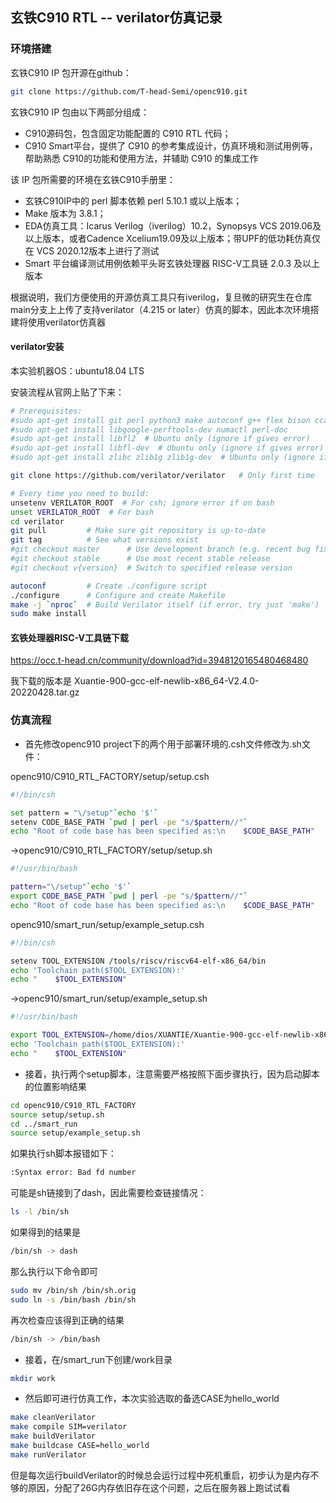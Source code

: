 ## 玄铁C910 RTL -- verilator仿真记录

### 环境搭建

玄铁C910 IP 包开源在github：

```bash
git clone https://github.com/T-head-Semi/openc910.git
```

玄铁C910 IP 包由以下两部分组成：

* C910源码包，包含固定功能配置的 C910 RTL 代码；
* C910 Smart平台，提供了 C910 的参考集成设计，仿真环境和测试用例等，帮助熟悉 C910的功能和使用方法，并辅助 C910 的集成工作

该 IP 包所需要的环境在玄铁C910手册里：

* 玄铁C910IP中的 perl 脚本依赖 perl 5.10.1 或以上版本；
* Make 版本为 3.8.1；
* EDA仿真工具：Icarus Verilog（iverilog）10.2，Synopsys VCS 2019.06及以上版本，或者Cadence Xcelium19.09及以上版本；带UPF的低功耗仿真仅在 VCS 2020.12版本上进行了测试
* Smart 平台编译测试用例依赖平头哥玄铁处理器 RISC-V工具链 2.0.3 及以上版本

根据说明，我们方便使用的开源仿真工具只有iverilog，复旦微的研究生在仓库main分支上上传了支持verilator（4.215 or later）仿真的脚本，因此本次环境搭建将使用verilator仿真器

#### verilator安装

本实验机器OS：ubuntu18.04 LTS

安装流程从官网上贴了下来：

```bash
# Prerequisites:
#sudo apt-get install git perl python3 make autoconf g++ flex bison ccache
#sudo apt-get install libgoogle-perftools-dev numactl perl-doc
#sudo apt-get install libfl2  # Ubuntu only (ignore if gives error)
#sudo apt-get install libfl-dev  # Ubuntu only (ignore if gives error)
#sudo apt-get install zlibc zlib1g zlib1g-dev  # Ubuntu only (ignore if gives error)

git clone https://github.com/verilator/verilator   # Only first time

# Every time you need to build:
unsetenv VERILATOR_ROOT  # For csh; ignore error if on bash
unset VERILATOR_ROOT  # For bash
cd verilator
git pull         # Make sure git repository is up-to-date
git tag          # See what versions exist
#git checkout master      # Use development branch (e.g. recent bug fixes)
#git checkout stable      # Use most recent stable release
#git checkout v{version}  # Switch to specified release version

autoconf         # Create ./configure script
./configure      # Configure and create Makefile
make -j `nproc`  # Build Verilator itself (if error, try just 'make')
sudo make install
```

#### 玄铁处理器RISC-V工具链下载

https://occ.t-head.cn/community/download?id=3948120165480468480

我下载的版本是 Xuantie-900-gcc-elf-newlib-x86_64-V2.4.0-20220428.tar.gz

### 仿真流程

* 首先修改openc910 project下的两个用于部署环境的.csh文件修改为.sh文件：

openc910/C910_RTL_FACTORY/setup/setup.csh

```bash
#!/bin/csh

set pattern = "\/setup"`echo '$'`
setenv CODE_BASE_PATH `pwd | perl -pe "s/$pattern//"`
echo "Root of code base has been specified as:\n    $CODE_BASE_PATH"
```
->openc910/C910_RTL_FACTORY/setup/setup.sh

```bash
#!/usr/bin/bash

pattern="\/setup"`echo '$'`
export CODE_BASE_PATH `pwd | perl -pe "s/$pattern//"`
echo "Root of code base has been specified as:\n    $CODE_BASE_PATH"
```

openc910/smart_run/setup/example_setup.csh

```bash
#!/bin/csh

setenv TOOL_EXTENSION /tools/riscv/riscv64-elf-x86_64/bin
echo 'Toolchain path($TOOL_EXTENSION):'
echo "    $TOOL_EXTENSION"
```

->openc910/smart_run/setup/example_setup.sh

```bash
#!/usr/bin/bash

export TOOL_EXTENSION=/home/dios/XUANTIE/Xuantie-900-gcc-elf-newlib-x86_64-V2.4.0-20220428/Xuantie-900-gcc-elf-newlib-x86_64-V2.4.0/bin
echo 'Toolchain path($TOOL_EXTENSION):'
echo "    $TOOL_EXTENSION"
```

* 接着，执行两个setup脚本，注意需要严格按照下面步骤执行，因为启动脚本的位置影响结果

```bash
cd openc910/C910_RTL_FACTORY
source setup/setup.sh
cd ../smart_run
source setup/example_setup.sh
```

如果执行sh脚本报错如下：

```bash
:Syntax error: Bad fd number
```

可能是sh链接到了dash，因此需要检查链接情况：

```bash
ls -l /bin/sh
```
如果得到的结果是

```bash
/bin/sh -> dash
```

那么执行以下命令即可

```bash
sudo mv /bin/sh /bin/sh.orig
sudo ln -s /bin/bash /bin/sh
```

再次检查应该得到正确的结果

```bash
/bin/sh -> /bin/bash
```

* 接着，在/smart_run下创建/work目录

```bash
mkdir work
```

* 然后即可进行仿真工作，本次实验选取的备选CASE为hello_world

```bash
make cleanVerilator
make compile SIM=verilator
make buildVerilator
make buildcase CASE=hello_world
make runVerilator
```

但是每次运行buildVerilator的时候总会运行过程中死机重启，初步认为是内存不够的原因，分配了26G内存依旧存在这个问题，之后在服务器上跑试试看
